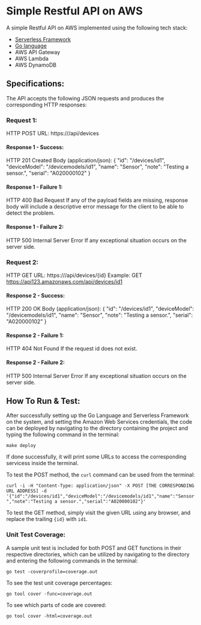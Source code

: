# Simple Restful API on AWS

A simple Restful API on AWS implemented using the following tech stack:

* [Serverless Framework](https://serverless.com/)
* [Go language](https://golang.org/)
* AWS API Gateway
* AWS Lambda
* AWS DynamoDB



## Specifications:

The API accepts the following JSON requests and produces the corresponding HTTP responses:


### Request 1:
HTTP POST
URL: https://<api-gateway-url>/api/devices

#### Response 1 - Success:
HTTP 201 Created
Body (application/json):
{
  "id": "/devices/id1",
  "deviceModel": "/devicemodels/id1",
  "name": "Sensor",
  "note": "Testing a sensor.",
  "serial": "A020000102"
}

#### Response 1 - Failure 1:
HTTP 400 Bad Request
If any of the payload fields are missing, response body will include a descriptive error message for the client to be able to detect the problem.

#### Response 1 - Failure 2:
HTTP 500 Internal Server Error
If any exceptional situation occurs on the server side.


### Request 2:
HTTP GET
URL: https://<api-gateway-url>/api/devices/{id}
Example: GET https://api123.amazonaws.com/api/devices/id1

#### Response 2 - Success:
HTTP 200 OK
Body (application/json):
{
  "id": "/devices/id1",
  "deviceModel": "/devicemodels/id1",
  "name": "Sensor",
  "note": "Testing a sensor.",
  "serial": "A020000102"
}

#### Response 2 - Failure 1:
HTTP 404 Not Found
If the request id does not exist.

#### Response 2 - Failure 2:
HTTP 500 Internal Server Error
If any exceptional situation occurs on the server side.


## How To Run & Test:

After successfully setting up the Go Language and Serverless Framework on the system, and setting the Amazon Web Services credentials, the code can be deployed by navigating to the directory containing the project and typing the following command in the terminal:

`make deploy`

If done successfully, it will print some URLs to access the corresponding servicess inside the terminal.

To test the POST method, the `curl` command can be used from the terminal:

`curl -i -H "Content-Type: application/json" -X POST [THE CORRESPONDING URL ADDRESS] -d '{"id":"/devices/id1","deviceModel":"/devicemodels/id1","name":"Sensor","note":"Testing a sensor.","serial":"A020000102"}'`

To test the GET method, simply visit the given URL using any browser, and replace the trailing `{id}` with `id1`.

### Unit Test Coverage:

A sample unit test is included for both POST and GET functions in their respective directories, which can be utilized by navigating to the directory and entering the following commands in the terminal:

`go test -coverprofile=coverage.out`

To see the test unit coverage percentages:

`go tool cover -func=coverage.out`

To see which parts of code are covered:

`go tool cover -html=coverage.out`
